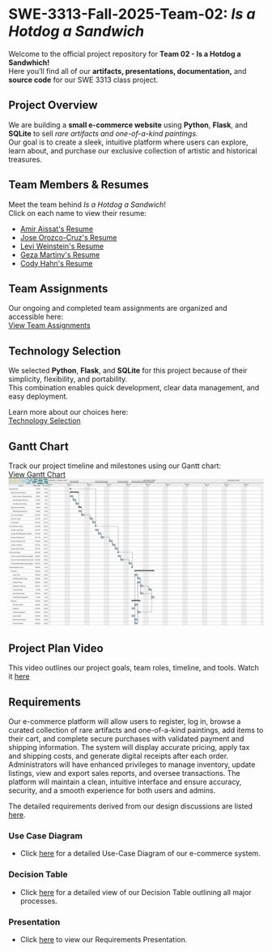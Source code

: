 # SWE-3313-Fall-2025-Team-02: *Is a Hotdog a Sandwich*

Welcome to the official project repository for **Team 02 - Is a Hotdog a Sandwhich!**  
Here you’ll find all of our **artifacts, presentations, documentation,** and **source code** for our SWE 3313 class project.



## Project Overview

We are building a **small e-commerce website** using **Python**, **Flask**, and **SQLite** to sell *rare artifacts and one-of-a-kind paintings.*  
Our goal is to create a sleek, intuitive platform where users can explore, learn about, and purchase our exclusive collection of artistic and historical treasures.



## Team Members & Resumes

Meet the team behind *Is a Hotdog a Sandwich*!  
Click on each name to view their resume:

- [Amir Aissat's Resume](https://github.com/codyhahn/swe-3313-fall-2025-team-02/blob/main/project-plan/resumes/Amir_Aissat_Resume.md)    
- [Jose Orozco-Cruz's Resume](https://github.com/codyhahn/swe-3313-fall-2025-team-02/blob/main/project-plan/resumes/Jose_Orozco-Cruz_Resume.md)  
- [Levi Weinstein's Resume](https://github.com/codyhahn/swe-3313-fall-2025-team-02/blob/main/project-plan/resumes/Levi_Weinstein_Resume.md)  
- [Geza Martiny's Resume](https://github.com/codyhahn/swe-3313-fall-2025-team-02/blob/main/project-plan/resumes/Geza_Martiny_Resume.md)
- [Cody Hahn's Resume](https://github.com/codyhahn/swe-3313-fall-2025-team-02/blob/main/project-plan/resumes/Cody_Hahn_Resume.md)





## Team Assignments

Our ongoing and completed team assignments are organized and accessible here:  
 [View Team Assignments](https://github.com/codyhahn/swe-3313-fall-2025-team-02/blob/main/project-plan/team-assignments/README.md)



## Technology Selection

We selected **Python**, **Flask**, and **SQLite** for this project because of their simplicity, flexibility, and portability.  
This combination enables quick development, clear data management, and easy deployment.

Learn more about our choices here:  
[Technology Selection](https://github.com/codyhahn/swe-3313-fall-2025-team-02/blob/main/project-plan/technology-selection/README.md)



## Gantt Chart

Track our project timeline and milestones using our Gantt chart:  
[View Gantt Chart](https://github.com/codyhahn/swe-3313-fall-2025-team-02/blob/main/project-plan/gantt-chart/ganttproject.png)
![Gantt Chart](https://github.com/codyhahn/swe-3313-fall-2025-team-02/blob/main/project-plan/gantt-chart/ganttproject.png)



## Project Plan Video
This video outlines our project goals, team roles, timeline, and tools. Watch it [here](https://www.loom.com/share/20bb22703bdb45ee9702bdfa251c97ff)

## Requirements

Our e-commerce platform will allow users to register, log in, browse a curated collection of rare artifacts and one-of-a-kind paintings, add items to their cart, and complete secure purchases with validated payment and shipping information. The system will display accurate pricing, apply tax and shipping costs, and generate digital receipts after each order. Administrators will have enhanced privileges to manage inventory, update listings, view and export sales reports, and oversee transactions. The platform will maintain a clean, intuitive interface and ensure accuracy, security, and a smooth experience for both users and admins.

The detailed requirements derived from our design discussions are listed [here]().


### Use Case Diagram
- Click [here]() for a detailed Use-Case Diagram of our e-commerce system.

### Decision Table
- Click [here]() for a detailed view of our Decision Table outlining all major processes.

### Presentation
- Click [here]() to view our Requirements Presentation.

